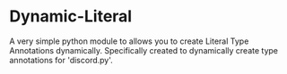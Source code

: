 # Dynamic-Literal
A very simple python module to allows you to create Literal Type Annotations dynamically.
Specifically created to dynamically create type annotations for 'discord.py'.
